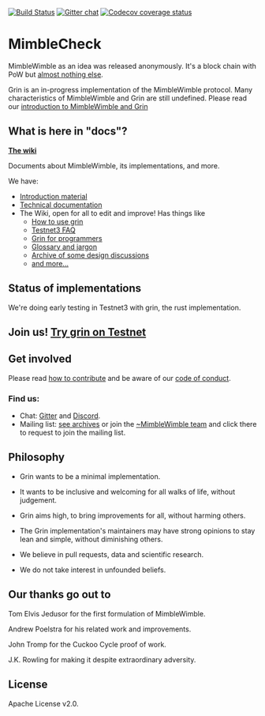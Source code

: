 [![Build Status](https://travis-ci.org/mimblewimble/grin.svg?branch=master)](https://travis-ci.org/mimblewimble/grin)
[![Gitter chat](https://badges.gitter.im/grin_community/Lobby.png)](https://gitter.im/grin_community/Lobby)
[![Codecov coverage status](https://codecov.io/gh/mimblewimble/grin/branch/master/graph/badge.svg)](https://codecov.io/gh/mimblewimble/grin)

# MimbleCheck

MimbleWimble as an idea was released anonymously. It's a block chain with PoW but [almost nothing else](https://github.com/mimblewimble/docs/wiki/No-this,-no-that).

Grin is an in-progress implementation of the MimbleWimble protocol.
Many characteristics of MimbleWimble and Grin are still undefined.
Please read our [introduction to MimbleWimble and Grin](https://github.com/mimblewimble/grin/blob/master/doc/intro.md)

## What is here in "docs"?

[__The wiki__](https://github.com/mimblewimble/docs/wiki/)

Documents about MimbleWimble, its implementations, and more.

We have:
 - [Introduction material](https://github.com/mimblewimble/grin/blob/master/doc/intro.md)
 - [Technical documentation](https://github.com/mimblewimble/grin/tree/master/doc)
 - The Wiki, open for all to edit and improve! Has things like
   - [How to use grin](https://github.com/mimblewimble/docs/wiki/Testnet3-troubleshooting)
   - [Testnet3 FAQ](https://github.com/mimblewimble/docs/wiki/Building-Testnet3)
   - [Grin for programmers](https://github.com/mimblewimble/docs/wiki/Hacking-and-contributing)
   - [Glossary and jargon](https://github.com/mimblewimble/docs/wiki/Jargon-file-and-glossary)
   - [Archive of some design discussions](https://github.com/mimblewimble/docs/wiki/Design-discussions)
   - [and more...](https://github.com/mimblewimble/docs/wiki/)

## Status of implementations

We're doing early testing in Testnet3 with grin, the rust implementation.

Join us! [__Try grin on Testnet__](https://github.com/mimblewimble/grin/blob/master/doc/build.md)
-----------

## Get involved

Please read [how to contribute](https://github.com/mimblewimble/grin/blob/master/CONTRIBUTING.md)
and be aware of our
[code of conduct](https://github.com/mimblewimble/grin/blob/master/CODE_OF_CONDUCT.md).

### Find us:

* Chat: [Gitter](https://gitter.im/grin_community/Lobby) and [Discord](https://discord.gg/vDRYEZK).
* Mailing list: [see archives](https://lists.launchpad.net/mimblewimble/) or
join the [~MimbleWimble team](https://launchpad.net/~mimblewimble)
and click there to request to join the mailing list.

## Philosophy

* Grin wants to be a minimal implementation.

* It wants to be inclusive and welcoming for all walks of life, without judgement.

* Grin aims high, to bring improvements for all, without harming others.

* The Grin implementation's maintainers may have strong opinions
to stay lean and simple, without diminishing others.

* We believe in pull requests, data and scientific research.

* We do not take interest in unfounded beliefs.

## Our thanks go out to

Tom Elvis Jedusor for the first formulation of MimbleWimble.

Andrew Poelstra for his related work and improvements.

John Tromp for the Cuckoo Cycle proof of work.

J.K. Rowling for making it despite extraordinary adversity.

## License

Apache License v2.0.
